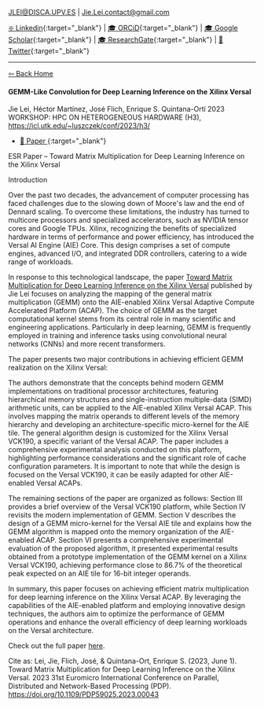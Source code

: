 JLEI@DISCA.UPV.ES | Jie.Lei.contact@gmail.com 
 
[❇️ Linkedin](https://www.linkedin.com/in/jie-l-142889139/){:target="_blank"} 
  |
[🎓 ORCiD](https://orcid.org/0000-0002-9998-9503){:target="_blank"} 
  |   [🎓 Google Scholar](https://scholar.google.com/citations?user=g0nZZiMAAAAJ&hl=en&oi=ao){:target="_blank"} 
  |   [🎓 ResearchGate](https://www.researchgate.net/profile/Jie-Lei-2){:target="_blank"}
 |   [🐧 Twitter](https://twitter.com/That_JieLei){:target="_blank"}

---

[⇦ Back Home](https://jiegh.github.io/about/)

#### **GEMM-Like Convolution for Deep Learning Inference on the Xilinx Versal**
Jie Lei, Héctor Martínez, José Flich, Enrique S. Quintana-Ortí
2023 WORKSHOP: HPC ON HETEROGENEOUS HARDWARE (H3), https://icl.utk.edu/~luszczek/conf/2023/h3/

- [📜 Paper ](https://github.com/JieGH/about/raw/d60e16e2edb045a473c70a8203b3ce8c6ffb8bfd/H32023/2023_H3_Convolution_on_Versal.pdf){:target="_blank"}

<!-- - [📽 Presentation](https://github.com/JieGH/about/raw/gh-pages/H32023/keynote.pdf){:target="_blank"} -->



ESR Paper – Toward Matrix Multiplication for Deep Learning Inference on the Xilinx Versal

Introduction

Over the past two decades, the advancement of computer processing has faced challenges due to the slowing down of Moore's law and the end of Dennard scaling. To overcome these limitations, the industry has turned to multicore processors and specialized accelerators, such as NVIDIA tensor cores and Google TPUs. Xilinx, recognizing the benefits of specialized hardware in terms of performance and power efficiency, has introduced the Versal AI Engine (AIE) Core. This design comprises a set of compute engines, advanced I/O, and integrated DDR controllers, catering to a wide range of workloads.

In response to this technological landscape, the paper [Toward Matrix Multiplication for Deep Learning Inference on the Xilinx Versal](https://zenodo.org/record/8009676) published by Jie Lei focuses on analyzing the mapping of the general matrix multiplication (GEMM) onto the AIE-enabled Xilinx Versal Adaptive Compute Accelerated Platform (ACAP). The choice of GEMM as the target computational kernel stems from its central role in many scientific and engineering applications. Particularly in deep learning, GEMM is frequently employed in training and inference tasks using convolutional neural networks (CNNs) and more recent transformers.

The paper presents two major contributions in achieving efficient GEMM realization on the Xilinx Versal:

The authors demonstrate that the concepts behind modern GEMM implementations on traditional processor architectures, featuring hierarchical memory structures and single-instruction multiple-data (SIMD) arithmetic units, can be applied to the AIE-enabled Xilinx Versal ACAP. This involves mapping the matrix operands to different levels of the memory hierarchy and developing an architecture-specific micro-kernel for the AIE tile.
The general algorithm design is customized for the Xilinx Versal VCK190, a specific variant of the Versal ACAP. The paper includes a comprehensive experimental analysis conducted on this platform, highlighting performance considerations and the significant role of cache configuration parameters.
It is important to note that while the design is focused on the Versal VCK190, it can be easily adapted for other AIE-enabled Versal ACAPs.

The remaining sections of the paper are organized as follows: Section III provides a brief overview of the Versal VCK190 platform, while Section IV revisits the modern implementation of GEMM. Section V describes the design of a GEMM micro-kernel for the Versal AIE tile and explains how the GEMM algorithm is mapped onto the memory organization of the AIE-enabled ACAP. Section VI presents a comprehensive experimental evaluation of the proposed algorithm, it presented experimental results obtained from a prototype implementation of the GEMM kernel on a Xilinx Versal VCK190, achieving performance close to 86.7% of the theoretical peak expected on an AIE tile for 16-bit integer operands. 

In summary, this paper focuses on achieving efficient matrix multiplication for deep learning inference on the Xilinx Versal ACAP. By leveraging the capabilities of the AIE-enabled platform and employing innovative design techniques, the authors aim to optimize the performance of GEMM operations and enhance the overall efficiency of deep learning workloads on the Versal architecture.

Check out the full paper [here](https://zenodo.org/record/8009676).

Cite as: Lei, Jie, Flich, José, & Quintana-Ort, Enrique S. (2023, June 1). Toward Matrix Multiplication for Deep Learning Inference on the Xilinx Versal. 2023 31st Euromicro International Conference on Parallel, Distributed and Network-Based Processing (PDP). https://doi.org/10.1109/PDP59025.2023.00043

